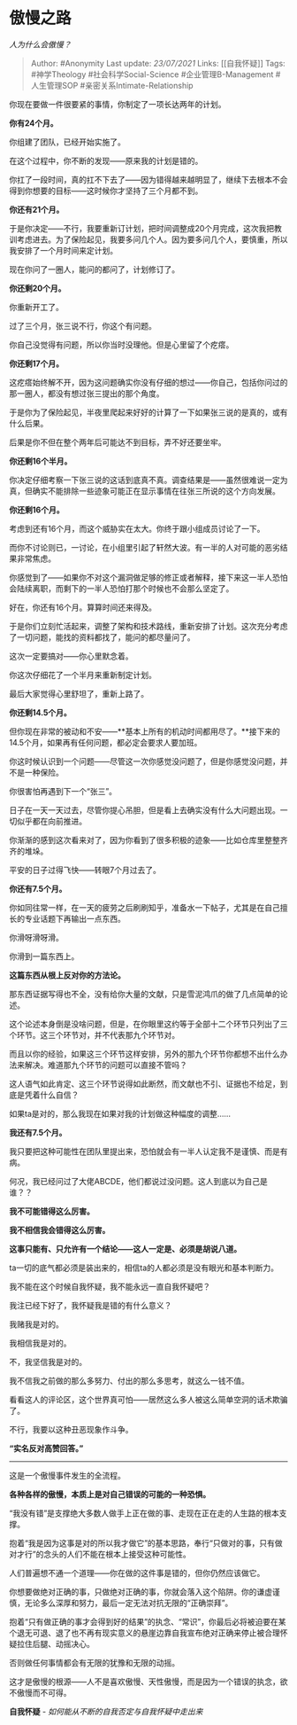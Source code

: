 # 傲慢之路
*人为什么会傲慢？*

> Author: #Anonymity
Last update: *23/07/2021* 
Links: [[自我怀疑]]
Tags: #神学Theology #社会科学Social-Science  #企业管理B-Management #人生管理SOP #亲密关系Intimate-Relationship 



你现在要做一件很要紧的事情，你制定了一项长达两年的计划。

**你有24个月。**

你组建了团队，已经开始实施了。

在这个过程中，你不断的发现——原来我的计划是错的。

你扛了一段时间，真的扛不下去了——因为错得越来越明显了，继续下去根本不会得到你想要的目标——这时候你才坚持了三个月都不到。

**你还有21个月。**

于是你决定——不行，我要重新订计划，把时间调整成20个月完成，这次我把教训考虑进去。为了保险起见，我要多问几个人。因为要多问几个人，要慎重，所以我安排了一个月时间来定计划。

现在你问了一圈人，能问的都问了，计划修订了。

**你还剩20个月。**

你重新开工了。

过了三个月，张三说不行，你这个有问题。

你自己没觉得有问题，所以你当时没理他。但是心里留了个疙瘩。

**你还剩17个月。**

这疙瘩始终解不开，因为这问题确实你没有仔细的想过——你自己，包括你问过的那一圈人，都没有想过张三提出的那个角度。

于是你为了保险起见，半夜里爬起来好好的计算了一下如果张三说的是真的，或有什么后果。

后果是你不但在整个两年后可能达不到目标，弄不好还要坐牢。

**你还剩16个半月。**

你决定仔细考察一下张三说的这话到底真不真。调查结果是——虽然很难说一定为真，但确实不能排除一些迹象可能正在显示事情在往张三所说的这个方向发展。

**你还剩16个月。**

考虑到还有16个月，而这个威胁实在太大。你终于跟小组成员讨论了一下。

而你不讨论则已，一讨论，在小组里引起了轩然大波。有一半的人对可能的恶劣结果非常焦虑。

你感觉到了——如果你不对这个漏洞做足够的修正或者解释，接下来这一半人恐怕会陆续离职，而剩下的一半人恐怕打那个时候也不会那么坚定了。

好在，你还有16个月。算算时间还来得及。

于是你们立刻忙活起来，调整了架构和技术路线，重新安排了计划。这次充分考虑了一切问题，能找的资料都找了，能问的都尽量问了。

这次一定要搞对——你心里默念着。

你这次仔细花了一个半月来重新制定计划。

最后大家觉得心里舒坦了，重新上路了。

**你还剩14.5个月。**

但你现在非常的被动和不安——**基本上所有的机动时间都用尽了。**接下来的14.5个月，如果再有任何问题，都必定会要求人要加班。

你这时候认识到一个问题——尽管这一次你感觉没问题了，但是你感觉没问题，并不是一种保险。

你很害怕再遇到下一个“张三”。

日子在一天一天过去，尽管你提心吊胆，但是看上去确实没有什么大问题出现。一切似乎都在向前推进。

你渐渐的感到这次看来对了，因为你看到了很多积极的迹象——比如仓库里整整齐齐的堆垛。

平安的日子过得飞快——转眼7个月过去了。

**你还有7.5个月。**

你如同往常一样，在一天的疲劳之后刷刷知乎，准备水一下帖子，尤其是在自己擅长的专业话题下再输出一点东西。

你滑呀滑呀滑。

你滑到一篇东西上。

**这篇东西从根上反对你的方法论。**

那东西证据写得也不全，没有给你大量的文献，只是雪泥鸿爪的做了几点简单的论述。

这个论述本身倒是没啥问题，但是，在你眼里这约等于全部十二个环节只列出了三个环节。这三个环节对，并不代表那九个环节对。

而且以你的经验，如果这三个环节这样安排，另外的那九个环节你都想不出什么办法来解决。难道那九个环节的问题可以直接不管吗？

这人语气如此肯定、这三个环节说得如此断然，而文献也不引、证据也不给足，到底是凭着什么自信？

如果ta是对的，那么我现在如果对我的计划做这种幅度的调整……

**我还有7.5个月。**

我只要把这种可能性在团队里提出来，恐怕就会有一半人认定我不是谨慎、而是有病。

何况，我已经问过了大佬ABCDE，他们都说过没问题。这人到底以为自己是谁？？

**我不可能错得这么厉害。**

**我不相信我会错得这么厉害。**

  

**这事只能有、只允许有一个结论——这人一定是、必须是胡说八道。**

  

ta一切的底气都必须是装出来的，相信ta的人都必须是没有眼光和基本判断力。

  

我不能在这个时候自我怀疑，我不能永远一直自我怀疑吧？

我注已经下好了，我怀疑我是错的有什么意义？

我赌我是对的。

我相信我是对的。

不，我坚信我是对的。

我不信我之前做的那么多努力、付出的那么多思考，就这么一钱不值。

  

看看这人的评论区，这个世界真可怕——居然这么多人被这么简单空洞的话术欺骗了。

  

不行，我要以这种丑恶现象作斗争。

  

**“实名反对高赞回答。”**

---

  

这是一个傲慢事件发生的全流程。

**各种各样的傲慢，本质上是对自己错误的可能的一种恐惧。**

“我没有错”是支撑绝大多数人做手上正在做的事、走现在正在走的人生路的根本支撑。

抱着“我是因为这事是对的所以我才做它”的基本思路，奉行“只做对的事，只有做对才行”的念头的人们不能在根本上接受这种可能性。

人们普遍想不通一个道理——你在做的这件事是错的，但你仍然应该做它。

你想要做绝对正确的事，只做绝对正确的事，你就会落入这个陷阱。你的谦虚谨慎，无论多么深厚和努力，最后一定无法对抗无限的“正确崇拜”。

抱着“只有做正确的事才会得到好的结果”的执念、“常识”，你最后必将被迫要在某个退无可退、退了也不再有现实意义的悬崖边靠自我宣布绝对正确来停止被合理怀疑拉住后腿、动摇决心。

否则做任何事情都会有无限的犹豫和无限的动摇。

这才是傲慢的根源——人不是喜欢傲慢、天性傲慢，而是因为一个错误的执念，欲不傲慢而不可得。

**自我怀疑** - *如何能从不断的自我否定与自我怀疑中走出来*


